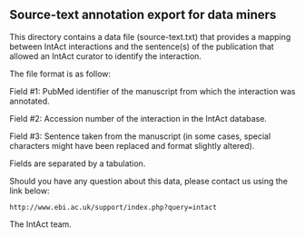 Source-text annotation export for data miners
---------------------------------------------

This directory contains a data file (source-text.txt) that provides a mapping between
IntAct interactions and the sentence(s) of the publication that allowed an IntAct 
curator to identify the interaction.


The file format is as follow:

  Field #1: PubMed identifier of the manuscript from which the interaction was annotated.

  Field #2: Accession number of the interaction in the IntAct database.

  Field #3: Sentence taken from the manuscript (in some cases, special
            characters might have been replaced and format slightly altered).

Fields are separated by a tabulation.


Should you have any question about this data, please contact us using the link below:

	http://www.ebi.ac.uk/support/index.php?query=intact


The IntAct team.

